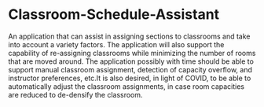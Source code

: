 # Classroom-Schedule-Assistant
An application that can assist in assigning sections to classrooms and take into account a variety factors. The application will also support the capability of re-assigning classrooms while minimizing the number of rooms that are moved around. The application possibly with time should be able to support manual classroom assignment, detection of capacity overflow, and instructor preferences, etc.It is also desired, in light of COVID, to be able to automatically adjust the classroom assignments, in case room capacities are reduced to de-densify the classroom.
